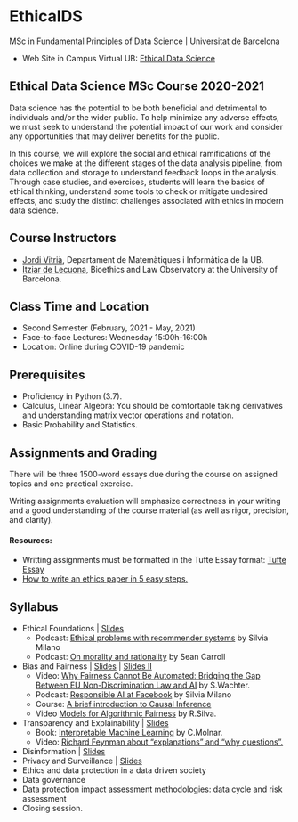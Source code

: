 # EthicalDS

MSc in Fundamental Principles of Data Science | Universitat de Barcelona

+ Web Site in Campus Virtual UB: [Ethical Data Science](https://campusvirtual.ub.edu/course/view.php?id=28882)

## Ethical Data Science MSc Course 2020-2021

Data science has the potential to be both beneficial and detrimental to individuals and/or the wider public. To help minimize any adverse effects, we must seek to understand the potential impact of our work and consider any opportunities that may deliver benefits for the public. 

In this course, we will explore the social and ethical ramifications of the choices we make at the different stages of the data analysis pipeline, from data collection and storage to understand feedback loops in the analysis. Through case studies, and exercises, students will learn the basics of ethical thinking, understand some tools to check or mitigate undesired effects, and study the distinct challenges associated with ethics in modern data science.

## Course Instructors

+ [Jordi Vitrià](http://www.ub.edu/cvub/jordivitria/), Departament de Matemàtiques i Informàtica de la UB.
+ [Itziar de Lecuona](http://www.bioeticayderecho.ub.edu/ca/itziar-de-lecuona), Bioethics and Law Observatory at the University of Barcelona. 

## Class Time and Location
+ Second Semester (February, 2021 - May, 2021)
+ Face-to-face Lectures: Wednesday 15:00h-16:00h
+ Location: Online during COVID-19 pandemic

## Prerequisites
+ Proficiency in Python (3.7).
+ Calculus, Linear Algebra: You should be comfortable taking derivatives and understanding matrix vector operations and notation.
+ Basic Probability and Statistics.

## Assignments and Grading

There will be three 1500-word essays due during the course on assigned topics and one practical exercise.

Writing assignments evaluation will emphasize correctness in your writing and a good understanding of the course material (as well as rigor, precision, and clarity).

#### Resources:
+ Writting assignments must be formatted in the Tufte Essay format: [Tufte Essay](https://www.latextemplates.com/template/tufte-essay)
+ [How to write an ethics paper in 5 easy steps.](https://essayshark.com/blog/a-good-ethics-essaytips-and-traps-of-writing/)


## Syllabus
+ Ethical Foundations | [Slides](https://raw.githubusercontent.com/DataScienceUB/EthicalDS/main/EDS1%20Foundations.pdf) 
  + Podcast: [Ethical problems with recommender systems](https://anchor.fm/towardsdatascience/episodes/68--Silvia-Milano---Ethical-problems-with-recommender-systems-epi24v/a-a4fdo1p) by Silvia Milano
  + Podcast: [On morality and rationality](https://www.preposterousuniverse.com/podcast/2019/07/01/episode-53-solo-on-morality-and-rationality/) by Sean Carroll
+ Bias and Fairness  | [Slides](https://raw.githubusercontent.com/DataScienceUB/EthicalDS/main/EDS2%20Bias%20and%20Fairness%20I%20.pdf) | [Slides II](https://raw.githubusercontent.com/DataScienceUB/EthicalDS/main/EDS2%20Bias%20and%20Fairness%20II.pdf)
  + Video: [Why Fairness Cannot Be Automated: Bridging the Gap Between EU Non-Discrimination Law and AI](https://youtu.be/p8MCaj68Pns) by S.Wachter. 
  + Podcast: [Responsible AI at Facebook](https://anchor.fm/towardsdatascience/episodes/67--Joaquin-Quionero-Candela---Responsible-AI-at-Facebook-ep7qjq/a-a4dbkvb) by Silvia Milano
  + Course: [A brief introduction to Causal Inference](https://youtu.be/DXBPtpBhGqo)
  + Video [Models for Algorithmic Fairness](https://youtu.be/NtJOHR4FqFI) by R.Silva.
+ Transparency and Explainability  | [Slides](https://raw.githubusercontent.com/DataScienceUB/EthicalDS/main/EDS3%20Explainability.pdf)
  + Book: [Interpretable Machine Learning](https://christophm.github.io/interpretable-ml-book/) by C.Molnar.
  + Video: [Richard Feynman about “explanations” and “why questions”.](https://www.youtube.com/watch?v=Q1lL-hXO27Q)
+ Disinformation  | [Slides]()
+ Privacy and Surveillance | [Slides]()
+ Ethics and data protection in a data driven society 
+ Data governance 
+ Data protection impact assessment methodologies: data cycle and risk assessment
+ Closing session.
